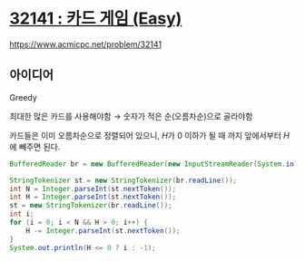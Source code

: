 # [32141 : 카드 게임 (Easy)](https://www.acmicpc.net/problem/32141)
https://www.acmicpc.net/problem/32141

## 아이디어
Greedy

최대한 많은 카드를 사용해야함 → 숫자가 적은 순(오름차순)으로 골라야함

카드들은 이미 오름차순으로 정렬되어 있으니, $H$가 0 이하가 될 때 까지 앞에서부터 $H$에 빼주면 된다.
```java
BufferedReader br = new BufferedReader(new InputStreamReader(System.in));

StringTokenizer st = new StringTokenizer(br.readLine());
int N = Integer.parseInt(st.nextToken());
int H = Integer.parseInt(st.nextToken());
st = new StringTokenizer(br.readLine());
int i;
for (i = 0; i < N && H > 0; i++) {
    H -= Integer.parseInt(st.nextToken());
}
System.out.println(H <= 0 ? i : -1);
```